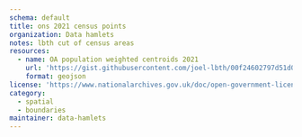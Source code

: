 ```yaml
---
schema: default
title: ons 2021 census points
organization: Data hamlets
notes: lbth cut of census areas
resources:
  - name: OA population weighted centroids 2021
    url: 'https://gist.githubusercontent.com/joel-lbth/00f24602797d51d02d2177ed82f9295d/raw/57f8d4afbd1b8c3eae87aae6a92b6a5fdc86b2e5/lbth_oa21_pop_centroids.geojson'
    format: geojson
license: 'https://www.nationalarchives.gov.uk/doc/open-government-licence/version/3/'
category:
  - spatial
  - boundaries
maintainer: data-hamlets
---
```

